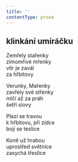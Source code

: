 ```yaml
---
title: ''
contentType: prose
---
```


## klinkání umíráčku

Zemřely stařenky  
zimomřivé mřenky  
vítr je zavál  
za hřbitovy

Verunky, Mařenky  
zavřely své střenky  
mlčí až za práh  
šetří slovy

Plazí se travou  
k hřbitovu, při zídce  
bojí se teslice

Koně už hrabou  
uprostřed světnice  
zasychá třeslice
